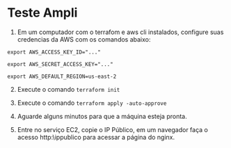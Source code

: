 # Teste Ampli

1. Em um computador com o terrafom e aws cli instalados, configure suas credencias da AWS com os comandos abaixo:

`export AWS_ACCESS_KEY_ID="..."`

`export AWS_SECRET_ACCESS_KEY="..."`

`export AWS_DEFAULT_REGION=us-east-2`

2. Execute o comando `terraform init`

3. Execute o comando `terraform apply -auto-approve`

4. Aguarde alguns minutos para que a máquina esteja pronta. 

5. Entre no serviço EC2, copie o IP Público, em um navegador faça o acesso http:\\ippublico para acessar a página do nginx.




